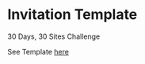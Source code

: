 # Invitation Template
30 Days, 30 Sites Challenge

See Template [here](https://danielladt.github.io/invitation/)
